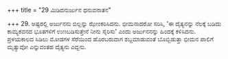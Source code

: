 +++
title = "29 ಮಿಡಿದನುರ್ಜುನ ಧನುವನಾತನ"

+++
29. ಅಷ್ಟರಲ್ಲಿ ಅರ್ಜುನನು ಬಿಲ್ಲನ್ನು ಝೇಂಕರಿಸಿದನು. ಭೀಮನಾದರೋ ಸರಿಸಿ, 'ಈ ದೈತ್ಯನನ್ನು ನೆಲಕ್ಕೆ ಬಡಿದು ಕಾಮ್ಯಕವನದ ಭೂತಗಳಿಗೆ ಉಣಬಡಿಸುತ್ತೇನೆ ನೀನು ಸೈರಿಸು' ಎಂದು ಅರ್ಜುನನನ್ನು ಹಿಂದಕ್ಕೆ  ಕಳಿಸಿದನು. ಪ್ರಳಯಕಾಲದ ಸಿಡಿಲು ಮೋಡಗಳ ಸೆರೆಯಿಂದ ಹೊರಬರುವಾಗ ಶಬ್ದಮಾಡುವಂತೆ ಬೊಬ್ಬಿಡುತ್ತಾ ಭೀಮನ ಪಾಲಿಗೆ ಮೃತ್ಯುವೋ ಎನ್ನುವಂತಹ  ದೈತ್ಯನು ಎದ್ದನು.